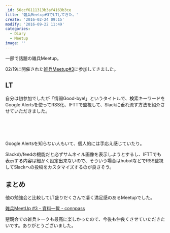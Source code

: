 ```yaml
---
_id: 56ccf6111313b3af4163b3ce
title: '雑兵Meetup#3でLTしてきた。'
create: '2016-02-24 09:15'
modify: '2016-09-22 11:49'
categories:
  - Diary
  - Meetup
image: ''
---
```


一部で話題の雑兵Meetup。

02/19に開催された[雑兵Meetup#3](https://connpass.com/event/24420/)に参加してきました。

## LT

自分は初参加でしたが「情弱Good-bye!」というタイトルで、検索キーワードをGoogle Alertsを使ってRSS化、IFTTで監視して、Slackに垂れ流す方法を紹介させていただきました。

　

<div style="max-width:500px">
<script async class="speakerdeck-embed" data-id="a80962f186aa49de9f2fbb2371a96787" data-ratio="1.33333333333333" src="//speakerdeck.com/assets/embed.js"></script>
</div>

　

<!-- more -->

Google Alertsを知らない人もいて、個人的には手応え感じていたり。

Slackの/feedの機能だと必ずサムネイル画像を表示しようとするし、IFTTでも表示する内容は細かく設定出来ないので、そういう場合はhubotなどでRSS監視してSlackへの投稿をカスタマイズするのが良さそう。

## まとめ

他の勉強会と比較してLT盛りだくさんで凄く満足感のあるMeetupでした。

[雑兵MeetUp #3 - 資料一覧 - connpass](https://connpass.com/event/24420/presentation/)

懇親会での雑兵トークも最高に楽しかったので、今後も仲良くさせていただきたいです。ありがとうございました。
